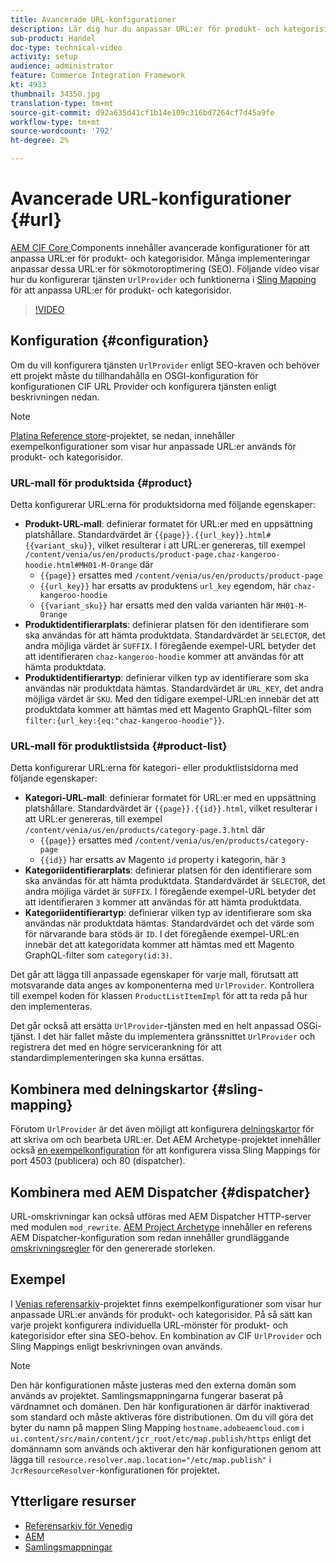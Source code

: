 ```yaml
---
title: Avancerade URL-konfigurationer
description: Lär dig hur du anpassar URL:er för produkt- och kategorisidor. Detta gör att implementeringar kan optimera URL:er för sökmotorer och främja identifiering.
sub-product: Handel
doc-type: technical-video
activity: setup
audience: administrator
feature: Commerce Integration Framework
kt: 4933
thumbnail: 34350.jpg
translation-type: tm+mt
source-git-commit: d92a635d41cf1b14e109c316bd7264cf7d45a9fe
workflow-type: tm+mt
source-wordcount: '792'
ht-degree: 2%

---
```


# Avancerade URL-konfigurationer {#url}

[AEM CIF Core ](https://github.com/adobe/aem-core-cif-components) Components innehåller avancerade konfigurationer för att anpassa URL:er för produkt- och kategorisidor. Många implementeringar anpassar dessa URL:er för sökmotoroptimering (SEO).  Följande video visar hur du konfigurerar tjänsten `UrlProvider` och funktionerna i [Sling Mapping](https://sling.apache.org/documentation/the-sling-engine/mappings-for-resource-resolution.html) för att anpassa URL:er för produkt- och kategorisidor.

>[!VIDEO](https://video.tv.adobe.com/v/34350/?quality=12)

## Konfiguration {#configuration}

Om du vill konfigurera tjänsten `UrlProvider` enligt SEO-kraven och behöver ett projekt måste du tillhandahålla en OSGI-konfiguration för konfigurationen CIF URL Provider och konfigurera tjänsten enligt beskrivningen nedan.

>[!NOTE]
>
> [Platina Reference store](https://github.com/adobe/aem-cif-guides-venia)-projektet, se nedan, innehåller exempelkonfigurationer som visar hur anpassade URL:er används för produkt- och kategorisidor.

### URL-mall för produktsida {#product}

Detta konfigurerar URL:erna för produktsidorna med följande egenskaper:

* **Produkt-URL-mall**: definierar formatet för URL:er med en uppsättning platshållare. Standardvärdet är `{{page}}.{{url_key}}.html#{{variant_sku}}`, vilket resulterar i att URL:er genereras, till exempel `/content/venia/us/en/products/product-page.chaz-kangeroo-hoodie.html#MH01-M-Orange` där
   * `{{page}}` ersattes med  `/content/venia/us/en/products/product-page`
   * `{{url_key}}` har ersatts av produktens  `url_key` egendom, här  `chaz-kangeroo-hoodie`
   * `{{variant_sku}}` har ersatts med den valda varianten här  `MH01-M-Orange`
* **Produktidentifierarplats**: definierar platsen för den identifierare som ska användas för att hämta produktdata. Standardvärdet är `SELECTOR`, det andra möjliga värdet är `SUFFIX`. I föregående exempel-URL betyder det att identifieraren `chaz-kangeroo-hoodie` kommer att användas för att hämta produktdata.
* **Produktidentifierartyp**: definierar vilken typ av identifierare som ska användas när produktdata hämtas. Standardvärdet är `URL_KEY`, det andra möjliga värdet är `SKU`. Med den tidigare exempel-URL:en innebär det att produktdata kommer att hämtas med ett Magento GraphQL-filter som `filter:{url_key:{eq:"chaz-kangeroo-hoodie"}}`.

### URL-mall för produktlistsida {#product-list}

Detta konfigurerar URL:erna för kategori- eller produktlistsidorna med följande egenskaper:

* **Kategori-URL-mall**: definierar formatet för URL:er med en uppsättning platshållare. Standardvärdet är `{{page}}.{{id}}.html`, vilket resulterar i att URL:er genereras, till exempel `/content/venia/us/en/products/category-page.3.html` där
   * `{{page}}` ersattes med  `/content/venia/us/en/products/category-page`
   * `{{id}}` har ersatts av Magento  `id` property i kategorin, här  `3`
* **Kategoriidentifierarplats**: definierar platsen för den identifierare som ska användas för att hämta produktdata. Standardvärdet är `SELECTOR`, det andra möjliga värdet är `SUFFIX`. I föregående exempel-URL betyder det att identifieraren `3` kommer att användas för att hämta produktdata.
* **Kategoriidentifierartyp**: definierar vilken typ av identifierare som ska användas när produktdata hämtas. Standardvärdet och det värde som för närvarande bara stöds är `ID`. I det föregående exempel-URL:en innebär det att kategoridata kommer att hämtas med ett Magento GraphQL-filter som `category(id:3)`.

Det går att lägga till anpassade egenskaper för varje mall, förutsatt att motsvarande data anges av komponenterna med `UrlProvider`. Kontrollera till exempel koden för klassen `ProductListItemImpl` för att ta reda på hur den implementeras.

Det går också att ersätta `UrlProvider`-tjänsten med en helt anpassad OSGi-tjänst. I det här fallet måste du implementera gränssnittet `UrlProvider` och registrera det med en högre servicerankning för att standardimplementeringen ska kunna ersättas.

## Kombinera med delningskartor {#sling-mapping}

Förutom `UrlProvider` är det även möjligt att konfigurera [delningskartor](https://sling.apache.org/documentation/the-sling-engine/mappings-for-resource-resolution.html) för att skriva om och bearbeta URL:er. Det AEM Archetype-projektet innehåller också [en exempelkonfiguration](https://github.com/adobe/aem-cif-project-archetype/tree/master/src/main/archetype/samplecontent/src/main/content/jcr_root/etc/map.publish) för att konfigurera vissa Sling Mappings för port 4503 (publicera) och 80 (dispatcher).

## Kombinera med AEM Dispatcher {#dispatcher}

URL-omskrivningar kan också utföras med AEM Dispatcher HTTP-server med modulen `mod_rewrite`. [AEM Project Archetype](https://github.com/adobe/aem-project-archetype) innehåller en referens AEM Dispatcher-konfiguration som redan innehåller grundläggande [omskrivningsregler](https://github.com/adobe/aem-project-archetype/tree/master/src/main/archetype/dispatcher.cloud) för den genererade storleken.

## Exempel

I [Venias referensarkiv](https://github.com/adobe/aem-cif-guides-venia)-projektet finns exempelkonfigurationer som visar hur anpassade URL:er används för produkt- och kategorisidor. På så sätt kan varje projekt konfigurera individuella URL-mönster för produkt- och kategorisidor efter sina SEO-behov. En kombination av CIF `UrlProvider` och Sling Mappings enligt beskrivningen ovan används.

>[!NOTE]
>
>Den här konfigurationen måste justeras med den externa domän som används av projektet. Samlingsmappningarna fungerar baserat på värdnamnet och domänen. Den här konfigurationen är därför inaktiverad som standard och måste aktiveras före distributionen. Om du vill göra det byter du namn på mappen Sling Mapping `hostname.adobeaemcloud.com` i `ui.content/src/main/content/jcr_root/etc/map.publish/https` enligt det domännamn som används och aktiverar den här konfigurationen genom att lägga till `resource.resolver.map.location="/etc/map.publish"` i `JcrResourceResolver`-konfigurationen för projektet.

## Ytterligare resurser

* [Referensarkiv för Venedig](https://github.com/adobe/aem-cif-guides-venia)
* [AEM](https://docs.adobe.com/content/help/en/experience-manager-65/deploying/configuring/resource-mapping.html)
* [Samlingsmappningar](https://sling.apache.org/documentation/the-sling-engine/mappings-for-resource-resolution.html)

